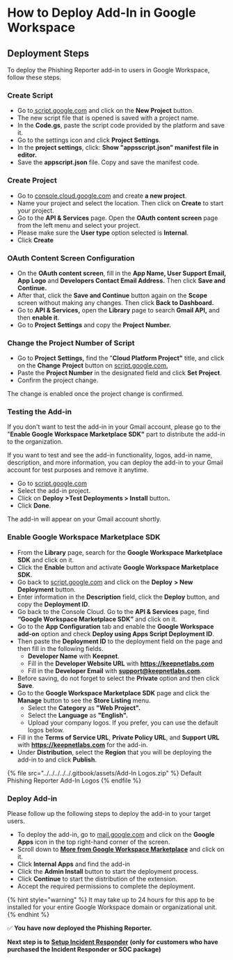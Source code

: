 # How to Deploy Add-In in Google Workspace

## Deployment Steps

To deploy the Phishing Reporter add-in to users in Google Workspace, follow these steps.

### Create Script

* Go to[ script.google.com](http://script.google.com) and click on the **New Project** button.
* The new script file that is opened is saved with a project name.
* In the **Code.gs**, paste the script code provided by the platform and save it.
* Go to the settings icon and click **Project Settings**.
* In the **project settings**, click: **Show "appsscript.json" manifest file in editor.**
* Save the **appscript.json** file. Copy and save the manifest code.

### Create Project

* Go to [console.cloud.google.com](https://console.cloud.google.com/) and create **a new project**.&#x20;
* Name your project and select the location. Then click on **Create** to start your project.&#x20;
* Go to the **API & Services** page. Open the **OAuth content screen** page from the left menu and select your project.
* Please make sure the **User type** option selected is **Internal**.
* Click **Create**

### OAuth Content Screen Configuration

* On the **OAuth content screen**, fill in the **App Name, User Support Email, App Logo** and **Developers Contact Email Address.** Then click **Save and Continue.**
* &#x20;After that, click the **Save and Continue** button again on the **Scope** screen without making any changes. Then click **Back to Dashboard.**
* Go to **API & Services,** open the **Library** page to search **Gmail API,** and then **enable it**.
* Go to **Project Settings** and copy the **Project Number.**

### Change the Project Number of Script

* Go to **Project** **Settings,** find the "**Cloud Platform Project"** title, and click on the **Change** **Project** button on [script.google.com.](https://script.google.com/)
* Paste the **Project Number** in the designated field and click **Set** **Project**.&#x20;
* Confirm the project change.

The change is enabled once the project change is confirmed.

### Testing the Add-in

If you don't want to test the add-in in your Gmail account, please go to the "**Enable Google Workspace Marketplace SDK"** part to distribute the add-in to the organization.

If you want to test and see the add-in functionality, logos, add-in name, description, and more information, you can deploy the add-in to your Gmail account for test purposes and remove it anytime.

* Go to [script.google.com](https://script.google.com/)
* Select the add-in project.
* Click on **Deploy** **>Test Deployments > Install** butto&#x6E;**.**
* Click **Done**.

The add-in will appear on your Gmail account shortly.

### Enable Google Workspace Marketplace SDK

* From the **Library** page, search for the **Google Workspace Marketplace SDK** and click on it.
* Click the **Enable** button and activate **Google Workspace Marketplace SDK**.
* Go back to [script.google.com](https://script.google.com/) and click on the **Deploy** **> New Deployment** button.
* Enter information in the **Description** field, click the **Deploy** button, and copy the **Deployment ID**.
* Go back to the Console Cloud. Go to the **API & Services** page, find **“Google Workspace Marketplace SDK”** and click on it.
* Go to the **App Configuration** tab and enable the **Google Workspace add-on** option and check **Deploy using Apps Script Deployment ID**.
* Then paste the **Deployment ID** to the deployment field on the page and then fill in the following fields.
  * **Developer Name** with **Keepnet**.&#x20;
  * Fill in the **Developer Website URL** with **https://keepnetlabs.com**
  * Fill in the **Developer Email** with **support@keepnetlabs.com**.
* Before saving, do not forget to select the **Private** option and then click **Save**.
* Go to the **Google Workspace Marketplace SDK** page and click the **Manage** button to see the **Store Listing** menu.
  * Select the **Category** as **"Web Project".**
  * Select the **Language** as **"English".**
  * Upload your company logos. If you prefer, you can use the default logos below.
* Fill in the **Terms of Service URL**, **Private Policy URL**, and **Support URL** with  **https://keepnetlabs.com** for the add-in.
* Under **Distribution**, select the **Region** that you will be deploying the add-in to and click **Publish**.

{% file src="../../../../../.gitbook/assets/Add-In Logos.zip" %}
Default Phishing Reporter Add-In Logos
{% endfile %}

### Deploy Add-in

Please follow up the following steps to deploy the add-in to your target users.&#x20;

* To deploy the add-in, go to [mail.google.com](https://mail.google.com/) and click on the **Google Apps** icon in the top right-hand corner of the screen.&#x20;
* Scroll down to [**More from Google Workspace Marketplace**](https://workspace.google.com/u/1/marketplace) and click on it.&#x20;
* Click **Internal Apps** and find the add-in
* Click the **Admin Install** button to start the deployment process.&#x20;
* Click **Continue** to start the distribution of the extension.&#x20;
* Accept the required permissions to complete the deployment.&#x20;

{% hint style="warning" %}
It may take up to 24 hours for this app to be installed for your entire Google Workspace domain or organizational unit.
{% endhint %}

✅ **You have now deployed the Phishing Reporter.**&#x20;

**Next step is to** [**Setup Incident Responder**](../../../7.-incident-responder-setup/) **(only for customers who have purchased the Incident Responder or SOC package)**
